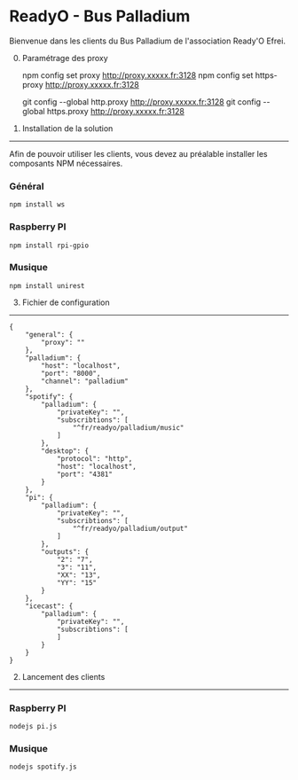 ReadyO - Bus Palladium
========================

Bienvenue dans les clients du Bus Palladium de l'association Ready'O Efrei.


0) Paramétrage des proxy

	npm config set proxy http://proxy.xxxxx.fr:3128
	npm config set https-proxy http://proxy.xxxxx.fr:3128

	git config --global http.proxy http://proxy.xxxxx.fr:3128
	git config --global https.proxy http://proxy.xxxxx.fr:3128

1) Installation de la solution
----------------------------------

Afin de pouvoir utiliser les clients, vous devez au préalable installer les composants NPM nécessaires.

### Général

    npm install ws


### Raspberry PI

	npm install rpi-gpio


### Musique

	npm install unirest

3) Fichier de configuration
----------------------------------

	{
		"general": {
			"proxy": ""
		},
		"palladium": {
			"host": "localhost",
			"port": "8000", 
			"channel": "palladium"
		},
		"spotify": {
			"palladium": {
				"privateKey": "",
				"subscribtions": [
					"^fr/readyo/palladium/music"
				]
			},
			"desktop": {
				"protocol": "http",
				"host": "localhost",
				"port": "4381"
			}
		},
		"pi": {
			"palladium": {
				"privateKey": "",
				"subscribtions": [
					"^fr/readyo/palladium/output"
				]
			},
			"outputs": {
				"2": "7",
				"3": "11",
				"XX": "13",
				"YY": "15"
			}
		},
		"icecast": {
			"palladium": {
				"privateKey": "",
				"subscribtions": [
				]
			}
		}
	}


2) Lancement des clients
----------------------------------

### Raspberry PI
	nodejs pi.js


### Musique
	nodejs spotify.js
